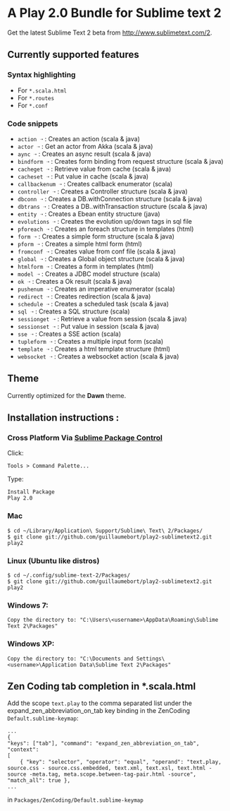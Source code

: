 # A Play 2.0 Bundle for Sublime text 2

Get the latest Sublime Text 2 beta from http://www.sublimetext.com/2.

## Currently supported features

### Syntax highlighting

- For `*.scala.html`
- For `*.routes`
- For `*.conf`

### Code snippets

- `action ➝` : Creates an action (scala & java)
- `actor ➝` : Get an actor from Akka (scala & java)
- `aync ➝` : Creates an async result (scala & java)
- `bindform ➝` : Creates form binding from request structure (scala & java)
- `cacheget ➝` : Retrieve value from cache (scala & java)
- `cacheset ➝` : Put value in cache (scala & java)
- `callbackenum ➝` : Creates callback enumerator (scala)
- `controller ➝` : Creates a Controller structure (scala & java)
- `dbconn ➝` : Creates a DB.withConnection structure (scala & java)
- `dbtrans ➝` : Creates a DB..withTransaction structure (scala & java)
- `entity ➝` : Creates a Ebean entity structure (java)
- `evolutions ➝` : Creates the evolution up/down tags in sql file
- `pforeach ➝` : Creates an foreach structure in templates (html)
- `form ➝` : Creates a simple form structure (scala & java)
- `pform ➝` : Creates a simple html form (html)
- `fromconf ➝` : Creates value from conf file (scala & java)
- `global ➝` : Creates a Global object structure (scala & java)
- `htmlform ➝` : Creates a form in templates (html)
- `model ➝` : Creates a JDBC model structure (scala)
- `ok ➝` : Creates a Ok result (scala & java)
- `pushenum ➝` : Creates an imperative enumerator (scala)
- `redirect ➝` : Creates redirection (scala & java)
- `schedule ➝` : Creates a scheduled task (scala & java)
- `sql ➝` : Creates a SQL structure (scala)
- `sessionget ➝` : Retrieve a value from session (scala & java)
- `sessionset ➝` : Put value in session (scala & java)
- `sse ➝` : Creates a SSE action (scala)
- `tupleform ➝` : Creates a multiple input form (scala)
- `template ➝` : Creates a html template structure (html)
- `websocket ➝` : Creates a websocket action (scala & java)

## Theme

Currently optimized for the __Dawn__ theme.

## Installation instructions : 

### Cross Platform Via [Sublime Package Control](http://wbond.net/sublime_packages/package_control)

Click: 
    
    Tools > Command Palette...

Type:
    
    Install Package
    Play 2.0

### Mac 

    $ cd ~/Library/Application\ Support/Sublime\ Text\ 2/Packages/
    $ git clone git://github.com/guillaumebort/play2-sublimetext2.git play2
    
### Linux (Ubuntu like distros)

    $ cd ~/.config/sublime-text-2/Packages/
    $ git clone git://github.com/guillaumebort/play2-sublimetext2.git play2

### Windows 7:

    Copy the directory to: "C:\Users\<username>\AppData\Roaming\Sublime Text 2\Packages"

### Windows XP:

    Copy the directory to: "C:\Documents and Settings\<username>\Application Data\Sublime Text 2\Packages"

## Zen Coding tab completion in *.scala.html

Add the scope `text.play` to the comma separated list under the expand_zen_abbreviation_on_tab key binding in the ZenCoding `Default.sublime-keymap`:

    ...
    {
    "keys": ["tab"], "command": "expand_zen_abbreviation_on_tab", "context":
	[
		{ "key": "selector", "operator": "equal", "operand": "text.play, source.css - source.css.embedded, text.xml, text.xsl, text.html -source -meta.tag, meta.scope.between-tag-pair.html -source", "match_all": true },
    ...

in `Packages/ZenCoding/Default.sublime-keymap`
